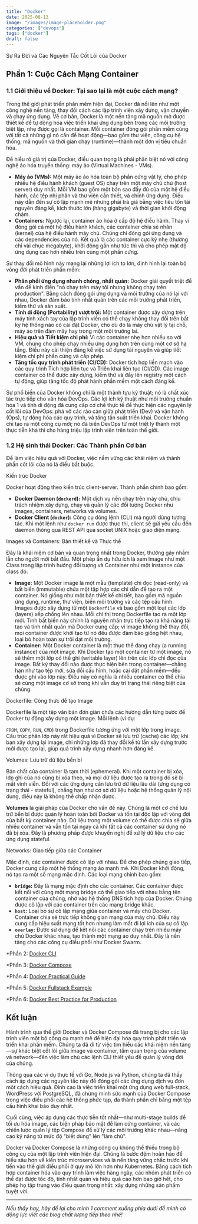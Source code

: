 ```yaml
---
title: "Docker"
date: 2025-08-13
image: "/images/image-placeholder.png"
categories: ["devops"]
tags: ["docker"]
draft: false
---
```


Sự Ra Đời và Các Nguyên Tắc Cốt Lõi của Docker

<!--more-->

## Phần 1: Cuộc Cách Mạng Container

### 1.1 Giới thiệu về Docker: Tại sao lại là một cuộc cách mạng?

Trong thế giới phát triển phần mềm hiện đại, Docker đã nổi lên như một công nghệ nền tảng, thay đổi cách các lập trình viên xây dựng, vận chuyển và chạy ứng dụng. Về cơ bản, Docker là một nền tảng mã nguồn mở được thiết kế để tự động hóa việc triển khai ứng dụng bên trong các môi trường biệt lập, nhẹ được gọi là container. Mỗi container đóng gói phần mềm cùng với tất cả những gì nó cần để hoạt động—bao gồm thư viện, công cụ hệ thống, mã nguồn và thời gian chạy (runtime)—thành một đơn vị tiêu chuẩn hóa.

Để hiểu rõ giá trị của Docker, điều quan trọng là phải phân biệt nó với công nghệ ảo hóa truyền thống: máy ảo (Virtual Machines - VMs).

-   **Máy ảo (VMs):** Một máy ảo ảo hóa toàn bộ phần cứng vật lý, cho phép nhiều hệ điều hành khách (guest OS) chạy trên một máy chủ chủ (host server) duy nhất. Mỗi VM bao gồm một bản sao đầy đủ của một hệ điều hành, các tệp nhị phân và thư viện cần thiết, và chính ứng dụng. Điều này dẫn đến sự cô lập mạnh mẽ nhưng phải trả giá bằng việc tiêu tốn tài nguyên đáng kể, kích thước lớn (hàng gigabyte) và thời gian khởi động chậm.
-   **Containers:** Ngược lại, container ảo hóa ở cấp độ hệ điều hành. Thay vì đóng gói cả một hệ điều hành khách, các container chia sẻ nhân (kernel) của hệ điều hành máy chủ. Chúng chỉ đóng gói ứng dụng và các dependencies của nó. Kết quả là các container cực kỳ nhẹ (thường chỉ vài chục megabyte), khởi động gần như tức thì và cho phép mật độ ứng dụng cao hơn nhiều trên cùng một phần cứng.

Sự thay đổi mô hình này mang lại những lợi ích to lớn, định hình lại toàn bộ vòng đời phát triển phần mềm:

-   **Phân phối ứng dụng nhanh chóng, nhất quán:** Docker giải quyết triệt để vấn đề kinh điển "nó chạy trên máy tôi nhưng không chạy trên production". Bằng cách đóng gói ứng dụng và môi trường của nó lại với nhau, Docker đảm bảo tính nhất quán trên các môi trường phát triển, kiểm thử và sản xuất.
-   **Tính di động (Portability) vượt trội:** Một container được xây dựng trên máy tính xách tay của lập trình viên có thể chạy không thay đổi trên bất kỳ hệ thống nào có cài đặt Docker, cho dù đó là máy chủ vật lý tại chỗ, máy ảo trên đám mây hay trong một môi trường lai.
-   **Hiệu quả và Tiết kiệm chi phí:** Vì các container nhẹ hơn nhiều so với VM, chúng cho phép chạy nhiều ứng dụng hơn trên cùng một cơ sở hạ tầng. Điều này cải thiện đáng kể việc sử dụng tài nguyên và giúp tiết kiệm chi phí phần cứng và cấp phép.
-   **Tăng tốc quy trình phát triển (CI/CD):** Docker tích hợp liền mạch vào các quy trình Tích hợp liên tục và Triển khai liên tục (CI/CD). Các image container có thể được xây dựng, kiểm thử và đẩy lên registry một cách tự động, giúp tăng tốc độ phát hành phần mềm một cách đáng kể.

Sự phổ biến của Docker không chỉ là một thành tựu kỹ thuật; nó là chất xúc tác trực tiếp cho văn hóa DevOps. Các lợi ích kỹ thuật như môi trường chuẩn hóa 1 và tính di động đã cung cấp cơ chế thực tế để thực hiện các nguyên lý cốt lõi của DevOps: phá vỡ các rào cản giữa phát triển (Dev) và vận hành (Ops), tự động hóa các quy trình, và tăng tần suất triển khai. Docker không chỉ tạo ra một công cụ mới; nó đã biến DevOps từ một triết lý thành một thực tiễn khả thi cho hàng triệu lập trình viên trên toàn thế giới.

### 1.2 Hệ sinh thái Docker: Các Thành phần Cơ bản

Để làm việc hiệu quả với Docker, việc nắm vững các khái niệm và thành phần cốt lõi của nó là điều bắt buộc.

Kiến trúc Docker

Docker hoạt động theo kiến trúc client-server. Thành phần chính bao gồm:

-   **Docker Daemon (`dockerd`):** Một dịch vụ nền chạy trên máy chủ, chịu trách nhiệm xây dựng, chạy và quản lý các đối tượng Docker như images, containers, networks và volumes.
-   **Docker Client (`docker`):** Công cụ dòng lệnh (CLI) mà người dùng tương tác. Khi một lệnh như `docker run` được thực thi, client sẽ gửi yêu cầu đến daemon thông qua REST API qua socket UNIX hoặc giao diện mạng.

Images và Containers: Bản thiết kế và Thực thể

Đây là khái niệm cơ bản và quan trọng nhất trong Docker, thường gây nhầm lẫn cho người mới bắt đầu. Một phép ẩn dụ hữu ích là xem Image như một Class trong lập trình hướng đối tượng và Container như một Instance của class đó.

-   **Image:** Một Docker image là một mẫu (template) chỉ đọc (read-only) và bất biến (immutable) chứa một tập hợp các chỉ dẫn để tạo ra một container. Nó giống như một bản thiết kế chi tiết, bao gồm mã nguồn ứng dụng, runtime, thư viện, biến môi trường và các tệp cấu hình. Images được xây dựng từ một
    `Dockerfile` và bao gồm một loạt các lớp (layers) xếp chồng lên nhau. Mỗi chỉ thị trong Dockerfile tạo ra một lớp mới. Tính bất biến này chính là nguyên nhân trực tiếp tạo ra khả năng tái tạo và tính nhất quán mà Docker cung cấp; vì image không thể thay đổi, mọi container được khởi tạo từ nó đều được đảm bảo giống hệt nhau, loại bỏ hoàn toàn sự trôi dạt môi trường.
-   **Container:** Một Docker container là một thực thể đang chạy (a running instance) của một image. Khi Docker tạo một container từ một image, nó sẽ thêm một lớp có thể ghi (writable layer) lên trên các lớp chỉ đọc của image. Bất kỳ thay đổi nào được thực hiện bên trong container—chẳng hạn như tạo tệp mới, sửa đổi cấu hình, hoặc cài đặt phần mềm—đều được ghi vào lớp này. Điều này có nghĩa là nhiều container có thể chia sẻ cùng một image cơ sở trong khi vẫn duy trì trạng thái riêng biệt của chúng.

Dockerfile: Công thức để tạo Image

Dockerfile là một tệp văn bản đơn giản chứa các hướng dẫn từng bước để Docker tự động xây dựng một image. Mỗi lệnh (ví dụ:

`FROM`, `COPY`, `RUN`, `CMD`) trong Dockerfile tương ứng với một lớp trong image. Cấu trúc phân lớp này rất hiệu quả vì Docker sẽ lưu trữ (cache) các lớp; khi bạn xây dựng lại image, chỉ những lớp đã thay đổi kể từ lần xây dựng trước mới được tạo lại, giúp quá trình xây dựng nhanh hơn đáng kể.

Volumes: Lưu trữ dữ liệu bền bỉ

Bản chất của container là tạm thời (ephemeral). Khi một container bị xóa, lớp ghi của nó cũng bị xóa theo, và mọi dữ liệu được tạo ra trong đó sẽ bị mất vĩnh viễn. Đối với các ứng dụng cần lưu trữ dữ liệu lâu dài (ứng dụng có trạng thái - stateful), chẳng hạn như cơ sở dữ liệu hoặc hệ thống quản lý nội dung, điều này là không thể chấp nhận được.

**Volumes** là giải pháp của Docker cho vấn đề này. Chúng là một cơ chế lưu trữ bền bỉ được quản lý hoàn toàn bởi Docker và tồn tại độc lập với vòng đời của bất kỳ container nào. Dữ liệu trong một volume có thể được chia sẻ giữa nhiều container và vẫn tồn tại ngay cả khi tất cả các container sử dụng nó đã bị xóa. Đây là phương pháp được khuyến nghị để xử lý dữ liệu cho các ứng dụng stateful.

Networks: Giao tiếp giữa các Container

Mặc định, các container được cô lập với nhau. Để cho phép chúng giao tiếp, Docker cung cấp một hệ thống mạng ảo mạnh mẽ. Khi Docker khởi động, nó tạo ra một số mạng mặc định. Các loại mạng chính bao gồm:

-   **`bridge`:** Đây là mạng mặc định cho các container. Các container được kết nối với cùng một mạng bridge có thể giao tiếp với nhau bằng tên container của chúng, nhờ vào hệ thống DNS tích hợp của Docker. Chúng được cô lập với các container trên các mạng bridge khác.
-   **`host`:** Loại bỏ sự cô lập mạng giữa container và máy chủ Docker. Container chia sẻ trực tiếp không gian mạng của máy chủ. Điều này cung cấp hiệu suất mạng tốt hơn nhưng làm mất đi lợi ích của sự cô lập.
-   **`overlay`:** Được sử dụng để kết nối các container chạy trên nhiều máy chủ Docker khác nhau, tạo thành một mạng ảo duy nhất. Đây là nền tảng cho các công cụ điều phối như Docker Swarm.

\*Phần 2: [Docker CLI](https://blog.nagih.io.vn/post/docker/docker-cli/)

\*Phần 3: [Docker Compose](https://blog.nagih.io.vn/post/docker/docker-compose/)

\*Phần 4: [Docker Practical Guide](https://blog.nagih.io.vn/post/docker/docker-practical-guide/)

\*Phần 5: [Docker Fullstack Example](https://blog.nagih.io.vn/post/docker/docker-fullstack-example/)

\*Phần 6: [Docker Best Practice for Production](https://blog.nagih.io.vn/post/docker/docker-best-practice-for-production/)

## Kết luận

Hành trình qua thế giới Docker và Docker Compose đã trang bị cho các lập trình viên một bộ công cụ mạnh mẽ để hiện đại hóa quy trình phát triển và triển khai phần mềm. Chúng ta đã đi từ việc tìm hiểu các khái niệm nền tảng—sự khác biệt cốt lõi giữa image và container, tầm quan trọng của volume và network—đến việc làm chủ các lệnh CLI thiết yếu để quản lý vòng đời của chúng.

Thông qua các ví dụ thực tế với Go, Node.js và Python, chúng ta đã thấy cách áp dụng các nguyên tắc này để đóng gói các ứng dụng dịch vụ đơn một cách hiệu quả. Đỉnh cao là việc triển khai một ứng dụng web full-stack, WordPress với PostgreSQL, đã chứng minh sức mạnh của Docker Compose trong việc điều phối các hệ thống phức tạp, đa thành phần chỉ bằng một tệp cấu hình khai báo duy nhất.

Cuối cùng, việc áp dụng các thực tiễn tốt nhất—như multi-stage builds để tối ưu hóa image, các biện pháp bảo mật để làm cứng container, và các chiến lược quản lý tệp Compose để xử lý các môi trường khác nhau—nâng cao kỹ năng từ mức độ "biết dùng" lên "làm chủ".

Docker và Docker Compose là những công cụ không thể thiếu trong bộ công cụ của một lập trình viên hiện đại. Chúng là bước đệm hoàn hảo để hiểu sâu hơn về kiến trúc microservices và là nền tảng vững chắc trước khi tiến vào thế giới điều phối ở quy mô lớn hơn như Kubernetes. Bằng cách tích hợp container hóa vào quy trình làm việc hàng ngày, các nhóm phát triển có thể đạt được tốc độ, tính nhất quán và hiệu quả cao hơn bao giờ hết, cho phép họ tập trung vào điều quan trọng nhất: xây dựng những sản phẩm tuyệt vời.

---

_Nếu thấy hay, hãy để lại cho mình 1 comment xuống phía dưới để mình có động lực viết các blog chất lượng tiếp theo nhé!_
